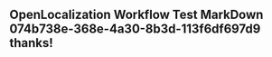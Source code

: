 <properties
ms.topic="hero-topic"
ms.test1="hero-topic"
ms.test2="test"/>


## OpenLocalization Workflow Test MarkDown 074b738e-368e-4a30-8b3d-113f6df697d9 thanks!



<!--HONumber=Aug16_HO3-->


